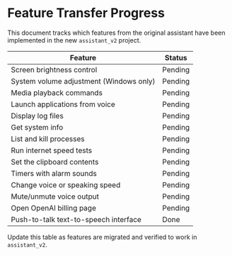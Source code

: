 # Feature Transfer Progress

This document tracks which features from the original assistant have been implemented in the new `assistant_v2` project.

| Feature | Status |
| --- | --- |
| Screen brightness control | Pending |
| System volume adjustment (Windows only) | Pending |
| Media playback commands | Pending |
| Launch applications from voice | Pending |
| Display log files | Pending |
| Get system info | Pending |
| List and kill processes | Pending |
| Run internet speed tests | Pending |
| Set the clipboard contents | Pending |
| Timers with alarm sounds | Pending |
| Change voice or speaking speed | Pending |
| Mute/unmute voice output | Pending |
| Open OpenAI billing page | Pending |
| Push-to-talk text-to-speech interface | Done |

Update this table as features are migrated and verified to work in `assistant_v2`.
